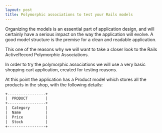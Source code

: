 ```yaml
---
layout: post
title: Polymorphic associations to test your Rails models
---
```


Organizing the models is an essential part of application design, and will certainly have a serious impact on the way the application will evolve. A good model structure is the premise for a clean and readable application.

This one of the reasons why we will want to take a closer look to the Rails ActiveRecord Polymorphic Associations.

In order to try the polymorphic associations we will use a very basic shopping cart application, created for testing reasons.

At this point the application has a Product model which stores all the products in the shop, with the following details:

```html
+-----------------+
|  PRODUCT        |
+-----------------+
|  Category       |
|  Name           |
|  Price          |
|  Stock          |
+-----------------+
```
